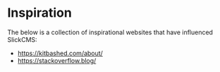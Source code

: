 # Inspiration
The below is a collection of inspirational websites that have influenced SlickCMS:

* https://kitbashed.com/about/
* https://stackoverflow.blog/